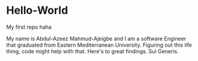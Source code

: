 # Hello-World
My first repo haha

My name is Abdul-Azeez Mahmud-Ajeigbe and I am a software Engineer that graduated from Eastern Mediterranean University.
Figuring out this life thing, code might help with that.
Here's to great findings.
Sui Generis.
